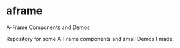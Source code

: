 # aframe
A-Frame Components and Demos

Repository for some A-Frame components and small Demos I made.
